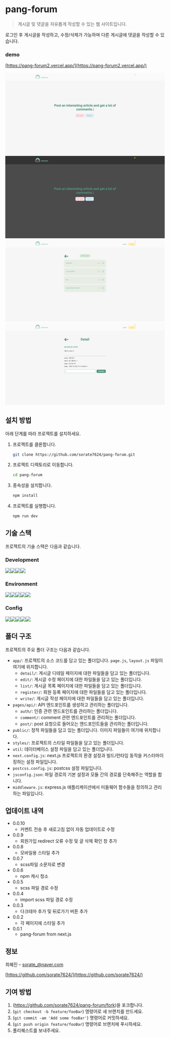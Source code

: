 # pang-forum

> 게시글 및 댓글을 자유롭게 작성할 수 있는 웹 사이트입니다.

로그인 후 게시글을 작성하고, 수정/삭제가 가능하며 다른 게시글에 댓글을 작성할 수 있습니다.

### demo

[https://pang-forum2.vercel.app/](https://pang-forum2.vercel.app/)

![pang-forum](./pang-forum.png)
![pang-forum-dark](./pang-forum-dark.png)
![pang-forum-list](./pang-forum-list.png)
![pang-forum-detail](./pang-forum-detail.png)

## 설치 방법

아래 단계를 따라 프로젝트를 설치하세요.

1. 프로젝트를 클론합니다.

   ```bash
   git clone https://github.com/sorate7624/pang-forum.git
   ```

2. 프로젝트 디렉토리로 이동합니다.

   ```bash
   cd pang-forum
   ```

3. 종속성을 설치합니다.

   ```bash
   npm install
   ```

4. 프로젝트를 실행합니다.
   ```bash
   npm run dev
   ```

## 기술 스택

프로젝트의 기술 스택은 다음과 같습니다.

### Development

<div style="display: flex">
  <img src="https://img.shields.io/badge/next.js-000000?style=for-the-badge&logo=next.js&logoColor=white">
  <img src="https://img.shields.io/badge/reactRouter-CA4245?style=for-the-badge&logo=reactRouter&logoColor=white">
  <img src="https://img.shields.io/badge/scss-CC6699?style=for-the-badge&logo=scss&logoColor=white">
  <img src="https://img.shields.io/badge/animate.css-FCE5CD?style=for-the-badge&logo=animate.css&logoColor=341C75">
  <br/>
</div>

### Environment

<div style="display: flex">
  <img src="https://img.shields.io/badge/visual studio code-007ACC?style=for-the-badge&logo=visualstudiocode&logoColor=white">
  <img src="https://img.shields.io/badge/git-F05032?style=for-the-badge&logo=git&logoColor=white">
  <img src="https://img.shields.io/badge/github-181717?style=for-the-badge&logo=github&logoColor=white">
  <img src="https://img.shields.io/badge/vercel-000000?style=for-the-badge&logo=vercel&logoColor=white">
  <img src="https://img.shields.io/badge/mongodb-47A248?style=for-the-badge&logo=mongodb&logoColor=white">
  <br/>
</div>

### Config

<div style="display: flex">
  <img src="https://img.shields.io/badge/npm-CB3837?style=for-the-badge&logo=npm&logoColor=white">
  <img src="https://img.shields.io/badge/postcss-DD3A0A?style=for-the-badge&logo=postcss&logoColor=white">
  <img src="https://img.shields.io/badge/next env-ECD53F?style=for-the-badge&logo=nextEnv&logoColor=white">
  <img src="https://img.shields.io/badge/middleware-75AF4D?style=for-the-badge&logo=middleware&logoColor=white">
  <img src="https://img.shields.io/badge/jsconfig-55B6C2?style=for-the-badge&logo=jsconfig&logoColor=white">
  <br/>
</div>

## 폴더 구조

프로젝트의 주요 폴더 구조는 다음과 같습니다.

- `app/`: 프로젝트의 소스 코드를 담고 있는 폴더입니다. `page.js`, `layout.js` 파일이 여기에 위치합니다.
  - `detail/`: 게시글 디테일 페이지에 대한 파일들을 담고 있는 폴더입니다.
  - `edit/`: 게시글 수정 페이지에 대한 파일들을 담고 있는 폴더입니다.
  - `list/`: 게시글 목록 페이지에 대한 파일들을 담고 있는 폴더입니다.
  - `register/`: 회원 등록 페이지에 대한 파일들을 담고 있는 폴더입니다.
  - `write/`: 게시글 작성 페이지에 대한 파일들을 담고 있는 폴더입니다.
- `pages/api/`: API 엔드포인트를 생성하고 관리하는 폴더입니다.
  - `auth/`: 인증 관련 엔드포인트를 관리하는 폴더입니다.
  - `comment/`: comment 관련 엔드포인트를 관리하는 폴더입니다.
  - `post/`: post 요청으로 들어오는 엔드포인트들을 관리하는 폴더입니다.
- `public/`: 정적 파일들을 담고 있는 폴더입니다. 이미지 파일들이 여기에 위치합니다.
- `styles/`: 프로젝트의 스타일 파일들을 담고 있는 폴더입니다.
- `util`: 데이터베이스 설정 파일을 담고 있는 폴더입니다.
- `next.config.js`: next.js 프로젝트의 환경 설정과 빌드/런타임 동작을 커스터마이징하는 설정 파일입니다.
- `postcss.config.js`: postcss 설정 파일입니다.
- `jsconfig.json`: 파일 경로의 기본 설정과 모듈 간의 경로를 단축해주는 역할을 합니다.
- `middleware.js`: express.js 애플리케이션에서 미들웨어 함수들을 정의하고 관리하는 파일입니다.

## 업데이트 내역

- 0.0.10
  - 커멘트 전송 후 새로고침 없이 자동 업데이트로 수정
- 0.0.9
  - 회원가입 redirect 오류 수정 및 글 삭제 확인 창 추가
- 0.0.8
  - 모바일용 스타일 추가
- 0.0.7
  - scss파일 소문자로 변경
- 0.0.6
  - npm 캐시 청소
- 0.0.5
  - scss 파일 경로 수정
- 0.0.4
  - import scss 파일 경로 수정
- 0.0.3
  - 다크테마 추가 및 뒤로가기 버튼 추가
- 0.0.2
  - 각 페이지에 스타일 추가
- 0.0.1
  - pang-forum from next.js

## 정보

최혜진 – sorate_@naver.com

[https://github.com/sorate7624/](https://github.com/sorate7624/)

## 기여 방법

1. (<https://github.com/sorate7624/pang-forum/fork>)을 포크합니다.
2. (`git checkout -b feature/fooBar`) 명령어로 새 브랜치를 만드세요.
3. (`git commit -am 'Add some fooBar'`) 명령어로 커밋하세요.
4. (`git push origin feature/fooBar`) 명령어로 브랜치에 푸시하세요.
5. 풀리퀘스트를 보내주세요.
